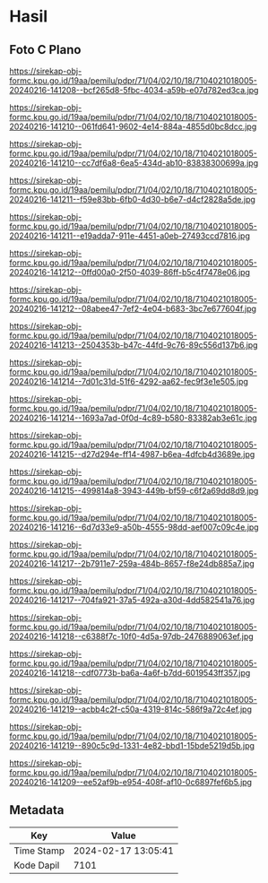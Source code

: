 # Hasil

## Foto C Plano

https://sirekap-obj-formc.kpu.go.id/19aa/pemilu/pdpr/71/04/02/10/18/7104021018005-20240216-141208--bcf265d8-5fbc-4034-a59b-e07d782ed3ca.jpg

https://sirekap-obj-formc.kpu.go.id/19aa/pemilu/pdpr/71/04/02/10/18/7104021018005-20240216-141210--061fd641-9602-4e14-884a-4855d0bc8dcc.jpg

https://sirekap-obj-formc.kpu.go.id/19aa/pemilu/pdpr/71/04/02/10/18/7104021018005-20240216-141210--cc7df6a8-6ea5-434d-ab10-83838300699a.jpg

https://sirekap-obj-formc.kpu.go.id/19aa/pemilu/pdpr/71/04/02/10/18/7104021018005-20240216-141211--f59e83bb-6fb0-4d30-b6e7-d4cf2828a5de.jpg

https://sirekap-obj-formc.kpu.go.id/19aa/pemilu/pdpr/71/04/02/10/18/7104021018005-20240216-141211--e19adda7-911e-4451-a0eb-27493ccd7816.jpg

https://sirekap-obj-formc.kpu.go.id/19aa/pemilu/pdpr/71/04/02/10/18/7104021018005-20240216-141212--0ffd00a0-2f50-4039-86ff-b5c4f7478e06.jpg

https://sirekap-obj-formc.kpu.go.id/19aa/pemilu/pdpr/71/04/02/10/18/7104021018005-20240216-141212--08abee47-7ef2-4e04-b683-3bc7e677604f.jpg

https://sirekap-obj-formc.kpu.go.id/19aa/pemilu/pdpr/71/04/02/10/18/7104021018005-20240216-141213--2504353b-b47c-44fd-9c76-89c556d137b6.jpg

https://sirekap-obj-formc.kpu.go.id/19aa/pemilu/pdpr/71/04/02/10/18/7104021018005-20240216-141214--7d01c31d-51f6-4292-aa62-fec9f3e1e505.jpg

https://sirekap-obj-formc.kpu.go.id/19aa/pemilu/pdpr/71/04/02/10/18/7104021018005-20240216-141214--1693a7ad-0f0d-4c89-b580-83382ab3e61c.jpg

https://sirekap-obj-formc.kpu.go.id/19aa/pemilu/pdpr/71/04/02/10/18/7104021018005-20240216-141215--d27d294e-ff14-4987-b6ea-4dfcb4d3689e.jpg

https://sirekap-obj-formc.kpu.go.id/19aa/pemilu/pdpr/71/04/02/10/18/7104021018005-20240216-141215--499814a8-3943-449b-bf59-c6f2a69dd8d9.jpg

https://sirekap-obj-formc.kpu.go.id/19aa/pemilu/pdpr/71/04/02/10/18/7104021018005-20240216-141216--6d7d33e9-a50b-4555-98dd-aef007c09c4e.jpg

https://sirekap-obj-formc.kpu.go.id/19aa/pemilu/pdpr/71/04/02/10/18/7104021018005-20240216-141217--2b7911e7-259a-484b-8657-f8e24db885a7.jpg

https://sirekap-obj-formc.kpu.go.id/19aa/pemilu/pdpr/71/04/02/10/18/7104021018005-20240216-141217--704fa921-37a5-492a-a30d-4dd582541a76.jpg

https://sirekap-obj-formc.kpu.go.id/19aa/pemilu/pdpr/71/04/02/10/18/7104021018005-20240216-141218--c6388f7c-10f0-4d5a-97db-2476889063ef.jpg

https://sirekap-obj-formc.kpu.go.id/19aa/pemilu/pdpr/71/04/02/10/18/7104021018005-20240216-141218--cdf0773b-ba6a-4a6f-b7dd-6019543ff357.jpg

https://sirekap-obj-formc.kpu.go.id/19aa/pemilu/pdpr/71/04/02/10/18/7104021018005-20240216-141219--acbb4c2f-c50a-4319-814c-586f9a72c4ef.jpg

https://sirekap-obj-formc.kpu.go.id/19aa/pemilu/pdpr/71/04/02/10/18/7104021018005-20240216-141219--890c5c9d-1331-4e82-bbd1-15bde5219d5b.jpg

https://sirekap-obj-formc.kpu.go.id/19aa/pemilu/pdpr/71/04/02/10/18/7104021018005-20240216-141209--ee52af9b-e954-408f-af10-0c6897fef6b5.jpg


## Metadata

| Key        | Value               |
| ---------- | ------------------- |
| Time Stamp | 2024-02-17 13:05:41 |
| Kode Dapil | 7101                |



